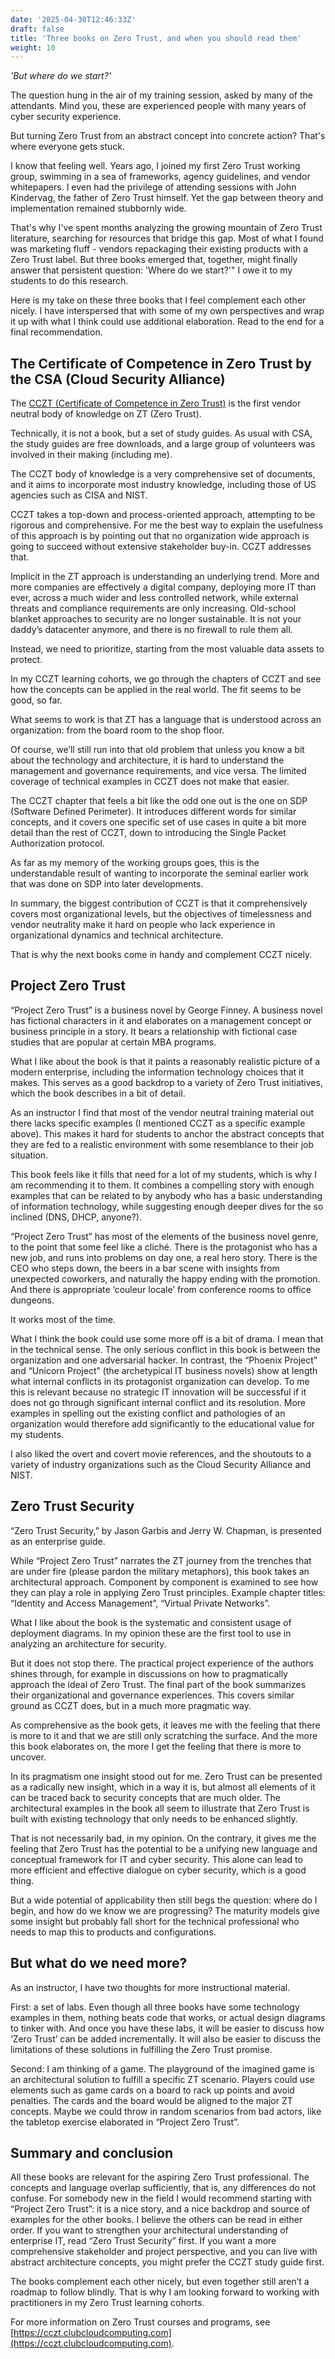 ```yaml
---
date: '2025-04-30T12:46:33Z'
draft: false
title: 'Three books on Zero Trust, and when you should read them'
weight: 10
---
```


_'But where do we start?'_

The question hung in the air of my training session, asked by many of the attendants. Mind you, these are experienced people with many years of cyber security experience.

But turning Zero Trust from an abstract concept into concrete action? That's where everyone gets stuck.

I know that feeling well. Years ago, I joined my first Zero Trust working group, swimming in a sea of frameworks, agency guidelines, and vendor whitepapers. I even had the privilege of attending sessions with John Kindervag, the father of Zero Trust himself. Yet the gap between theory and implementation remained stubbornly wide.

That's why I've spent months analyzing the growing mountain of Zero Trust literature, searching for resources that bridge this gap. Most of what I found was marketing fluff - vendors repackaging their existing products with a Zero Trust label. But three books emerged that, together, might finally answer that persistent question: 'Where do we start?'" I owe it to my students to do this research.

Here is my take on these three books that I feel complement each other nicely. I have interspersed that with some of my own perspectives and wrap it up with what I think could use additional elaboration. Read to the end for a final recommendation.

## The Certificate of Competence in Zero Trust by the CSA (Cloud Security Alliance)

The [CCZT (Certificate of Competence in Zero Trust)](https://cczt.clubcloudcomputing.com) is the first vendor neutral body of knowledge on ZT (Zero Trust).

Technically, it is not a book, but a set of study guides. As usual with CSA, the study guides are free downloads, and a large group of volunteers was involved in their making (including me).

The CCZT body of knowledge is a very comprehensive set of documents, and it aims to incorporate most industry knowledge, including those of US agencies such as CISA and NIST.

CCZT takes a top-down and process-oriented approach, attempting to be rigorous and comprehensive. For me the best way to explain the usefulness of this approach is by pointing out that no organization wide approach is going to succeed without extensive stakeholder buy-in. CCZT addresses that.

Implicit in the ZT approach is understanding an underlying trend. More and more companies are effectively a digital company, deploying more IT than ever, across a much wider and less controlled network, while external threats and compliance requirements are only increasing. Old-school blanket approaches to security are no longer sustainable. It is not your daddy’s datacenter anymore, and there is no firewall to rule them all.

Instead, we need to prioritize, starting from the most valuable data assets to protect.

In my CCZT learning cohorts, we go through the chapters of CCZT and see how the concepts can be applied in the real world. The fit seems to be good, so far.

What seems to work is that ZT has a language that is understood across an organization: from the board room to the shop floor.

Of course, we’ll still run into that old problem that unless you know a bit about the technology and architecture, it is hard to understand the management and governance requirements, and vice versa. The limited coverage of technical examples in CCZT does not make that easier.

The CCZT chapter that feels a bit like the odd one out is the one on SDP (Software Defined Perimeter). It introduces different words for similar concepts, and it covers one specific set of use cases in quite a bit more detail than the rest of CCZT, down to introducing the Single Packet Authorization protocol.

As far as my memory of the working groups goes, this is the understandable result of wanting to incorporate the seminal earlier work that was done on SDP into later developments.

In summary, the biggest contribution of CCZT is that it comprehensively covers most organizational levels, but the objectives of timelessness and vendor neutrality make it hard on people who lack experience in organizational dynamics and technical architecture.

That is why the next books come in handy and complement CCZT nicely.

## Project Zero Trust

“Project Zero Trust” is a business novel by George Finney. A business novel has fictional characters in it and elaborates on a management concept or business principle in a story. It bears a relationship with fictional case studies that are popular at certain MBA programs.

What I like about the book is that it paints a reasonably realistic picture of a modern enterprise, including the information technology choices that it makes. This serves as a good backdrop to a variety of Zero Trust initiatives, which the book describes in a bit of detail.

As an instructor I find that most of the vendor neutral training material out there lacks specific examples (I mentioned CCZT as a specific example above). This makes it hard for students to anchor the abstract concepts that they are fed to a realistic environment with some resemblance to their job situation.

This book feels like it fills that need for a lot of my students, which is why I am recommending it to them. It combines a compelling story with enough examples that can be related to by anybody who has a basic understanding of information technology, while suggesting enough deeper dives for the so inclined (DNS, DHCP, anyone?).

“Project Zero Trust” has most of the elements of the business novel genre, to the point that some feel like a cliché. There is the protagonist who has a new job, and runs into problems on day one, a real hero story. There is the CEO who steps down, the beers in a bar scene with insights from unexpected coworkers, and naturally the happy ending with the promotion. And there is appropriate ‘couleur locale’ from conference rooms to office dungeons.

It works most of the time.

What I think the book could use some more off is a bit of drama. I mean that in the technical sense. The only serious conflict in this book is between the organization and one adversarial hacker. In contrast, the “Phoenix Project” and “Unicorn Project” (the archetypical IT business novels) show at length what internal conflicts in its protagonist organization can develop. To me this is relevant because no strategic IT innovation will be successful if it does not go through significant internal conflict and its resolution. More examples in spelling out the existing conflict and pathologies of an organization would therefore add significantly to the educational value for my students.

I also liked the overt and covert movie references, and the shoutouts to a variety of industry organizations such as the Cloud Security Alliance and NIST.

## Zero Trust Security

“Zero Trust Security,” by Jason Garbis and Jerry W. Chapman, is presented as an enterprise guide.

While “Project Zero Trust” narrates the ZT journey from the trenches that are under fire (please pardon the military metaphors), this book takes an architectural approach. Component by component is examined to see how they can play a role in applying Zero Trust principles. Example chapter titles: “Identity and Access Management”, “Virtual Private Networks”.

What I like about the book is the systematic and consistent usage of deployment diagrams. In my opinion these are the first tool to use in analyzing an architecture for security.

But it does not stop there. The practical project experience of the authors shines through, for example in discussions on how to pragmatically approach the ideal of Zero Trust. The final part of the book summarizes their organizational and governance experiences. This covers similar ground as CCZT does, but in a much more pragmatic way.

As comprehensive as the book gets, it leaves me with the feeling that there is more to it and that we are still only scratching the surface. And the more this book elaborates on, the more I get the feeling that there is more to uncover.

In its pragmatism one insight stood out for me. Zero Trust can be presented as a radically new insight, which in a way it is, but almost all elements of it can be traced back to security concepts that are much older. The architectural examples in the book all seem to illustrate that Zero Trust is built with existing technology that only needs to be enhanced slightly.

That is not necessarily bad, in my opinion. On the contrary, it gives me the feeling that Zero Trust has the potential to be a unifying new language and conceptual framework for IT and cyber security. This alone can lead to more efficient and effective dialogue on cyber security, which is a good thing.

But a wide potential of applicability then still begs the question: where do I begin, and how do we know we are progressing? The maturity models give some insight but probably fall short for the technical professional who needs to map this to products and configurations.

## But what do we need more?

As an instructor, I have two thoughts for more instructional material.

First: a set of labs. Even though all three books have some technology examples in them, nothing beats code that works, or actual design diagrams to tinker with. And once you have these labs, it will be easier to discuss how ‘Zero Trust’ can be added incrementally. It will also be easier to discuss the limitations of these solutions in fulfilling the Zero Trust promise.

Second: I am thinking of a game. The playground of the imagined game is an architectural solution to fulfill a specific ZT scenario. Players could use elements such as game cards on a board to rack up points and avoid penalties. The cards and the board would be aligned to the major ZT concepts. Maybe we could throw in random scenarios from bad actors, like the tabletop exercise elaborated in “Project Zero Trust”.

## Summary and conclusion

All these books are relevant for the aspiring Zero Trust professional. The concepts and language overlap sufficiently, that is, any differences do not confuse. For somebody new in the field I would recommend starting with “Project Zero Trust”: it is a nice story, and a nice backdrop and source of examples for the other books. I believe the others can be read in either order.  If you want to strengthen your architectural understanding of enterprise IT, read “Zero Trust Security” first. If you want a more comprehensive stakeholder and project perspective, and you can live with abstract architecture concepts, you might prefer the CCZT study guide first.

The books complement each other nicely, but even together still aren’t a roadmap to follow blindly. That is why I am looking forward to working with practitioners in my Zero Trust learning cohorts.

For more information on Zero Trust courses and programs, see [https://cczt.clubcloudcomputing.com](https://cczt.clubcloudcomputing.com).
